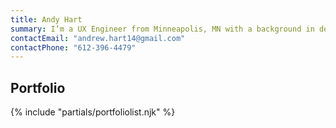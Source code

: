 ```yaml
---
title: Andy Hart
summary: I’m a UX Engineer from Minneapolis, MN with a background in designing technical solutions for government, non-profit, and advocacy-based organizations.
contactEmail: "andrew.hart14@gmail.com"
contactPhone: "612-396-4479"
---
```

<h2>Portfolio</h2>
{% include "partials/portfoliolist.njk" %}
